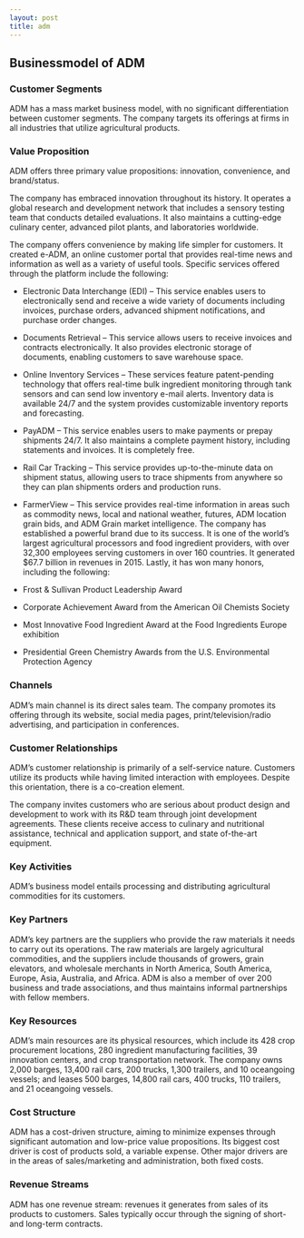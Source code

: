 ```yaml
---
layout: post
title: adm
---
```


Businessmodel of ADM
---------------------

### Customer Segments

ADM has a mass market business model, with no significant differentiation between customer segments. The company targets its offerings at firms in all industries that utilize agricultural products.

### Value Proposition

ADM offers three primary value propositions: innovation, convenience, and brand/status.

The company has embraced innovation throughout its history. It operates a global research and development network that includes a sensory testing team that conducts detailed evaluations. It also maintains a cutting-edge culinary center, advanced pilot plants, and laboratories worldwide.

The company offers convenience by making life simpler for customers. It created e-ADM, an online customer portal that provides real-time news and information as well as a variety of useful tools. Specific services offered through the platform include the following:

 * Electronic Data Interchange (EDI) – This service enables users to electronically send and receive a wide variety of documents including invoices, purchase orders, advanced shipment notifications, and purchase order changes.
* Documents Retrieval – This service allows users to receive invoices and contracts electronically. It also provides electronic storage of documents, enabling customers to save warehouse space.
* Online Inventory Services – These services feature patent-pending technology that offers real-time bulk ingredient monitoring through tank sensors and can send low inventory e-mail alerts. Inventory data is available 24/7 and the system provides customizable inventory reports and forecasting.
* PayADM – This service enables users to make payments or prepay shipments 24/7. It also maintains a complete payment history, including statements and invoices. It is completely free.
* Rail Car Tracking – This service provides up-to-the-minute data on shipment status, allowing users to trace shipments from anywhere so they can plan shipments orders and production runs.
* FarmerView – This service provides real-time information in areas such as commodity news, local and national weather, futures, ADM location grain bids, and ADM Grain market intelligence.
 The company has established a powerful brand due to its success. It is one of the world’s largest agricultural processors and food ingredient providers, with over 32,300 employees serving customers in over 160 countries. It generated $67.7 billion in revenues in 2015. Lastly, it has won many honors, including the following:

 * Frost & Sullivan Product Leadership Award
* Corporate Achievement Award from the American Oil Chemists Society
* Most Innovative Food Ingredient Award at the Food Ingredients Europe exhibition
* Presidential Green Chemistry Awards from the U.S. Environmental Protection Agency
 ### Channels

ADM’s main channel is its direct sales team. The company promotes its offering through its website, social media pages, print/television/radio advertising, and participation in conferences.

### Customer Relationships

ADM’s customer relationship is primarily of a self-service nature. Customers utilize its products while having limited interaction with employees. Despite this orientation, there is a co-creation element.

The company invites customers who are serious about product design and development to work with its R&D team through joint development agreements. These clients receive access to culinary and nutritional assistance, technical and application support, and state of-the-art equipment.

### Key Activities

ADM’s business model entails processing and distributing agricultural commodities for its customers.

### Key Partners

ADM’s key partners are the suppliers who provide the raw materials it needs to carry out its operations. The raw materials are largely agricultural commodities, and the suppliers include thousands of growers, grain elevators, and wholesale merchants in North America, South America, Europe, Asia, Australia, and Africa. ADM is also a member of over 200 business and trade associations, and thus maintains informal partnerships with fellow members.

### Key Resources

ADM’s main resources are its physical resources, which include its 428 crop procurement locations, 280 ingredient manufacturing facilities, 39 innovation centers, and crop transportation network. The company owns 2,000 barges, 13,400 rail cars, 200 trucks, 1,300 trailers, and 10 oceangoing vessels; and leases 500 barges, 14,800 rail cars, 400 trucks, 110 trailers, and 21 oceangoing vessels.

### Cost Structure

ADM has a cost-driven structure, aiming to minimize expenses through significant automation and low-price value propositions. Its biggest cost driver is cost of products sold, a variable expense. Other major drivers are in the areas of sales/marketing and administration, both fixed costs.

### Revenue Streams

ADM has one revenue stream: revenues it generates from sales of its products to customers. Sales typically occur through the signing of short- and long-term contracts.
